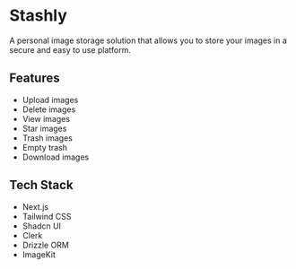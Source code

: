 # Stashly

A personal image storage solution that allows you to store your images in a secure and easy to use platform.

## Features

- Upload images
- Delete images
- View images
- Star images
- Trash images
- Empty trash
- Download images

## Tech Stack

- Next.js
- Tailwind CSS
- Shadcn UI
- Clerk
- Drizzle ORM
- ImageKit

